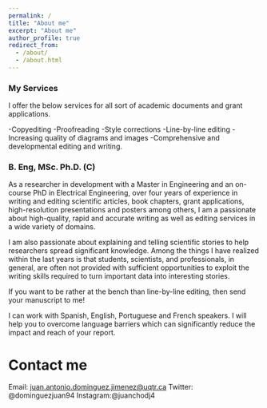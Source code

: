 ```yaml
---
permalink: /
title: "About me"
excerpt: "About me"
author_profile: true
redirect_from: 
  - /about/
  - /about.html
---
```



### My Services

I offer the below services for all sort of academic documents and grant applications.

-Copyediting
-Proofreading
-Style corrections
-Line-by-line editing
-Increasing quality of diagrams and images
-Comprehensive and developmental editing and writing.


### B. Eng, MSc. Ph.D. (C)

As a researcher in development with a Master in Engineering and an on-course PhD in Electrical Engineering, over four years of experience in writing and editing scientific articles, book chapters, grant applications, high-resolution presentations and posters among others, I am a passionate about high-quality, rapid and accurate writing as well as editing services in a wide variety of domains.

I am also passionate about explaining and telling scientific stories to help researchers spread significant knowledge. Among the things I have realized within the last years is that students, scientists, and professionals, in general, are often not provided with sufficient opportunities to exploit the writing skills required to turn important data into interesting stories.

If you want to be rather at the bench than line-by-line editing, then send your manuscript to me!

I can work with Spanish, English, Portuguese and French speakers. I will help you to overcome language barriers which can significantly reduce the impact and reach of your report.


Contact me
======
Email: juan.antonio.dominguez.jimenez@uqtr.ca
Twitter: @dominguezjuan94
Instagram:@juanchodj4
